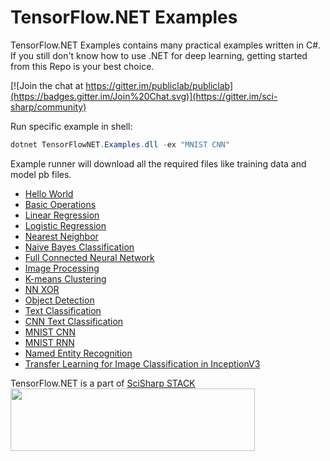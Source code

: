 # TensorFlow.NET Examples
TensorFlow.NET Examples contains many practical examples written in C#. If you still don't know how to use .NET for deep learning, getting started from this Repo is your best choice.

[![Join the chat at https://gitter.im/publiclab/publiclab](https://badges.gitter.im/Join%20Chat.svg)](https://gitter.im/sci-sharp/community)

Run specific example in shell:

```cs
dotnet TensorFlowNET.Examples.dll -ex "MNIST CNN"
```

Example runner will download all the required files like training data and model pb files.

* [Hello World](src/TensorFlowNET.Examples/HelloWorld.cs)
* [Basic Operations](src/TensorFlowNET.Examples/BasicOperations.cs)
* [Linear Regression](src/TensorFlowNET.Examples/BasicModels/LinearRegression.cs)
* [Logistic Regression](src/TensorFlowNET.Examples/BasicModels/LogisticRegression.cs)
* [Nearest Neighbor](src/TensorFlowNET.Examples/BasicModels/NearestNeighbor.cs)
* [Naive Bayes Classification](src/TensorFlowNET.Examples/BasicModels/NaiveBayesClassifier.cs)
* [Full Connected Neural Network](src/TensorFlowNET.Examples/ImageProcess/DigitRecognitionNN.cs)
* [Image Processing](src/TensorFlowNET.Examples/ImageProcessing)
* [K-means Clustering](src/TensorFlowNET.Examples/BasicModels/KMeansClustering.cs)
* [NN XOR](src/TensorFlowNET.Examples/BasicModels/NeuralNetXor.cs)
* [Object Detection](src/TensorFlowNET.Examples/ImageProcessing/ObjectDetection.cs)
* [Text Classification](src/TensorFlowNET.Examples/TextProcessing/BinaryTextClassification.cs)
* [CNN Text Classification](src/TensorFlowNET.Examples/TextProcessing/cnn_models/VdCnn.cs)
* [MNIST CNN](src/TensorFlowNET.Examples/ImageProcessing/DigitRecognitionCNN.cs)
* [MNIST RNN](src/TensorFlowNET.Examples/ImageProcessing/DigitRecognitionRNN.cs)
* [Named Entity Recognition](src/TensorFlowNET.Examples/TextProcessing/NER)
* [Transfer Learning for Image Classification in InceptionV3](src/TensorFlowNET.Examples/ImageProcessing/RetrainClassifierWithInceptionV3.cs)



TensorFlow.NET is a part of [SciSharp STACK](https://scisharp.github.io/SciSharp/)
<br>
<a href="http://scisharpstack.org"><img src="https://github.com/SciSharp/SciSharp/blob/master/art/scisharp-stack.png" width="391" height="100" /></a>
